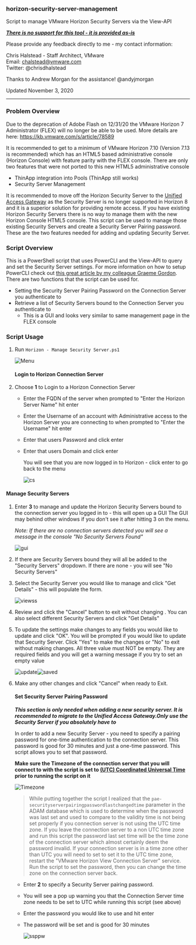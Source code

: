 ### horizon-security-server-management

Script to manage VMware Horizon Security Servers via the View-API

***<u>There is no support for this tool - it is provided as-is</u>***

Please provide any feedback directly to me - my contact information: 

Chris Halstead - Staff Architect, VMware  
Email: chalstead@vmware.com  
Twitter: @chrisdhalstead  <br />

Thanks to Andrew Morgan for the assistance!  @andyjmorgan<br />

Updated November 3, 2020<br />

------

### Problem Overview

Due to the deprecation of Adobe Flash on 12/31/20 the VMware Horizon 7 Administrator (FLEX) will no longer be able to be used.  More details are here:  https://kb.vmware.com/s/article/78589

It is recommended to get to a minimum of VMware Horizon 7.10 (Version 7.13 is recommended) which has an HTML5 based administrative console (Horizon Console) with feature parity with the FLEX console.  There are only two features that were not ported to this new HTML5 administrative console

- ThinApp integration into Pools (ThinApp still works)
- Security Server Management

It is recommended to move off the Horizon Security Server to the [Unified Access Gateway](https://techzone.vmware.com/deploying-vmware-unified-access-gateway-vmware-workspace-one-operational-tutorial) as the Security Server is no longer supported in Horizon 8 and it is a superior solution for providing remote access.   If you have existing Horizon Security Servers there is no way to manage them with the new Horizon Console HTML5 console.   This script can be used to manage those existing Security Servers and create a Security Server Pairing password.  These are the two features needed for adding and updating Security Server.

### Script Overview

This is a PowerShell script that uses PowerCLI and the View-API to query and set the Security Server settings.  For more information on how to setup PowerCLI check out [this great article by my colleague Graeme Gordon](https://blogs.vmware.com/euc/2020/01/vmware-horizon-7-powercli.html).  There are two functions that the script can be used for.

- Setting the Security Server Pairing Password on the Connection Server you authenticate to
- Retrieve a list of Security Servers bound to the Connection Server you authenticate to
  - This is a GUI and looks very similar to same management page in the FLEX console

### Script Usage

1. Run `Horizon - Manage Security Server.ps1` 


   ![Menu](https://github.com/chrisdhalstead/horizon-security-server-management/blob/master/Images/Menu.PNG)

   #### Login to Horizon Connection Server

2. Choose **1** to Login to a Horizon Connection Server 

   - Enter the FQDN of the server when prompted to "Enter the Horizon Server Name" hit enter

   - Enter the Username of an account with Administrative access to the Horizon Server you are connecting to when prompted to "Enter the Username" hit enter

   - Enter that users Password and click enter

   - Enter that users Domain and click enter

     You will see that you are now logged in to Horizon - click enter to go back to the menu


     ![cs](https://github.com/chrisdhalstead/horizon-security-server-management/blob/master/Images/login.PNG)

#### Manage Security Servers

1. Enter **3** to manage and update the Horizon Security Servers bound to the connection server you logged in to - this will open up a GUI
   The GUI may behind other windows if you don't see it after hitting 3 on the menu.

   *Note: If there are no connection servers detected you will see a message in the console "No Security Servers Found"*


   ![gui](https://github.com/chrisdhalstead/horizon-security-server-management/blob/master/Images/gui.PNG)

   

2. If there are Security Servers bound they will all be added to the "Security Servers" dropdown.  If there are none - you will see "No Security Servers"
   
3. Select the Security Server you would like to manage and click "Get Details" - this will populate the form.


   ![viewss](https://github.com/chrisdhalstead/horizon-security-server-management/blob/master/Images/viewss.PNG)

   

4. Review and click the "Cancel" button to exit without changing .  You can also select different Security Servers and click "Get Details"
   
5. To update the settings make changes to any fields you would like to update and click "OK".  You will be prompted if you would like to update that Security Server.  Click "Yes" to make the changes or "No" to exit without making changes.  All three value must NOT be empty.  They are required fields and you will get a warning message if you try to set an empty value
   


   ![update](https://github.com/chrisdhalstead/horizon-security-server-management/blob/master/Images/update.PNG)![saved](https://github.com/chrisdhalstead/horizon-security-server-management/blob/master/Images/saved.PNG)

   

6. Make any other changes and click "Cancel" when ready to Exit.

   #### Set Security Server Pairing Password

   ***This section is only needed when adding a new security server.  It is recommended to migrate to the Unified Access Gateway.Only use the Security Server if you absolutely have to***

   In order to add a new Security Server - you need to specify a pairing password for one-time authentication to the connection server.   This password is good for 30 minutes and just a one-time password.  This script allows you to set that password.  

   **Make sure the Timezone of the connection server that you will connect to with the script is set to <u>(UTC) Coordinated Universal Time</u> prior to running the script on it**

     ![Timezone](https://github.com/chrisdhalstead/horizon-security-server-management/blob/master/Images/Timezone.PNG)

   > While putting together the script I realized that the `pae-securityserverpairingpasswordlastchangedtime` parameter in the ADAM database which is used to determine when the password was last set and used to compare to the validity time is not being set properly if you connection server is not using the UTC time zone.  If you leave the connection server to a non UTC time zone and run this script the password last set time will be the time zone of the connection server which almost certainly deem the password invalid.  If your connection server is in a time zone other than UTC you will need to set to set it to the UTC time zone, restart the "VMware Horizon View Connection Server" service.  Run the script to set the password, then you can change the time zone on the connection server back.

   - Enter **2** to specify a Security Server pairing password.

   - You will see a pop up warning you that the Connection Server time zone needs to be set to UTC while running this script (see above)
   
   - Enter the password you would like to use and hit enter
   
   - The password will be set and is good for 30 minutes


     ![ssppw](https://github.com/chrisdhalstead/horizon-security-server-management/blob/master/Images/ssppw.PNG)

   




















